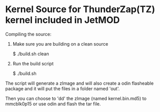 Kernel Source for ThunderZap(TZ) kernel included in JetMOD
=============================

 Compiling the source:


  1. Make sure you are building on a clean source

     $ ./build.sh clean


  2. Run the build script

     $ ./build.sh 



 The script will generate a zImage and will also create a odin flasheable package
 and it will put the files in a folder named 'out'.


 Then you can choose to 'dd' the zImage (named kernel.bin.md5) to mmcblk0p15
 or use odin and flash the tar file.
